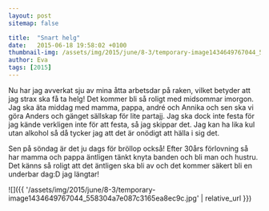 ```yaml
---
layout: post
sitemap: false

title:  "Snart helg"
date:   2015-06-18 19:58:02 +0100
thumbnail-img: /assets/img/2015/june/8-3/temporary-image1434649767044_558304a7e087c3165ea8ec9c.jpg
author: Eva
tags: [2015]
---
```


Nu har jag avverkat sju av mina åtta arbetsdar på raken, vilket betyder att jag strax ska få ta helg! Det kommer bli så roligt med midsommar imorgon. Jag ska äta middag med mamma, pappa, andré och Annika och sen ska vi göra Anders och gänget sällskap för lite partajj. Jag ska dock inte festa för jag kände verkligen inte för att festa, så jag skippar det. Jag kan ha lika kul utan alkohol så då tycker jag att det är onödigt att hälla i sig det. 

Sen på söndag är det ju dags för bröllop också! Efter 30års förlovning så har mamma och pappa äntligen tänkt knyta banden och bli man och hustru. Det känns så roligt att det äntligen ska bli av och det kommer säkert bli en underbar dag:D jag längtar!

![]({{ '/assets/img/2015/june/8-3/temporary-image1434649767044_558304a7e087c3165ea8ec9c.jpg'  | relative_url }})


